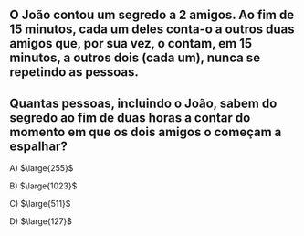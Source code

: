 ## O João contou um segredo a 2 amigos. Ao fim de 15 minutos, cada um deles conta-o a outros duas amigos que, por sua vez, o contam, em 15 minutos, a outros dois (cada um), nunca se repetindo as pessoas.
## Quantas pessoas, incluindo o João, sabem do segredo ao fim de duas horas a contar do momento em que os dois amigos o começam a espalhar?
A) $\large{255}$

B) $\large{1023}$

C) $\large{511}$

D) $\large{127}$